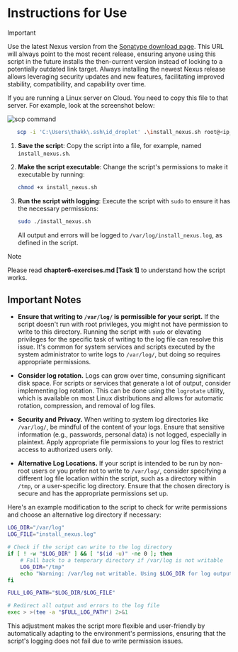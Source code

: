 # Instructions for Use

> [!IMPORTANT]
> Use the latest Nexus version from the [Sonatype download page](https://help.sonatype.com/en/download.html). This URL will always point to the most recent release, ensuring anyone using this script in the future installs the then-current version instead of locking to a potentially outdated link target. Always installing the newest Nexus release allows leveraging security updates and new features, facilitating improved stability, compatibility, and capability over time.

If you are running a Linux server on Cloud. You need to copy this file to that server. For example, look at the screenshot below:

![scp command](https://github.com/karanthakakr04/devops-bootcamp-exercises/assets/17943347/6d27808d-b455-41b3-8564-7b433ce5cbe5)

```bash
   scp -i 'C:\Users\thakk\.ssh\id_droplet' .\install_nexus.sh root@<ip_address_of_your_server>:/home
```

1. **Save the script**: Copy the script into a file, for example, named `install_nexus.sh`.

2. **Make the script executable**: Change the script's permissions to make it executable by running:

   ```bash
   chmod +x install_nexus.sh
   ```

3. **Run the script with logging**: Execute the script with `sudo` to ensure it has the necessary permissions:

   ```bash
   sudo ./install_nexus.sh
   ```

   All output and errors will be logged to `/var/log/install_nexus.log`, as defined in the script.

> [!NOTE]
> Please read **chapter6-exercises.md [Task 1]** to understand how the script works.

## Important Notes

- **Ensure that writing to `/var/log/` is permissible for your script.** If the script doesn't run with root privileges, you might not have permission to write to this directory. Running the script with `sudo` or elevating privileges for the specific task of writing to the log file can resolve this issue. It's common for system services and scripts executed by the system administrator to write logs to `/var/log/`, but doing so requires appropriate permissions.

- **Consider log rotation.** Logs can grow over time, consuming significant disk space. For scripts or services that generate a lot of output, consider implementing log rotation. This can be done using the `logrotate` utility, which is available on most Linux distributions and allows for automatic rotation, compression, and removal of log files.

- **Security and Privacy.** When writing to system log directories like `/var/log/`, be mindful of the content of your logs. Ensure that sensitive information (e.g., passwords, personal data) is not logged, especially in plaintext. Apply appropriate file permissions to your log files to restrict access to authorized users only.

- **Alternative Log Locations.** If your script is intended to be run by non-root users or you prefer not to write to `/var/log/`, consider specifying a different log file location within the script, such as a directory within `/tmp`, or a user-specific log directory. Ensure that the chosen directory is secure and has the appropriate permissions set up.

Here's an example modification to the script to check for write permissions and choose an alternative log directory if necessary:

```bash
LOG_DIR="/var/log"
LOG_FILE="install_nexus.log"

# Check if the script can write to the log directory
if [ ! -w "$LOG_DIR" ] && [ "$(id -u)" -ne 0 ]; then
    # Fall back to a temporary directory if /var/log is not writable
    LOG_DIR="/tmp"
    echo "Warning: /var/log not writable. Using $LOG_DIR for log output."
fi

FULL_LOG_PATH="$LOG_DIR/$LOG_FILE"

# Redirect all output and errors to the log file
exec > >(tee -a "$FULL_LOG_PATH") 2>&1
```

This adjustment makes the script more flexible and user-friendly by automatically adapting to the environment's permissions, ensuring that the script's logging does not fail due to write permission issues.
